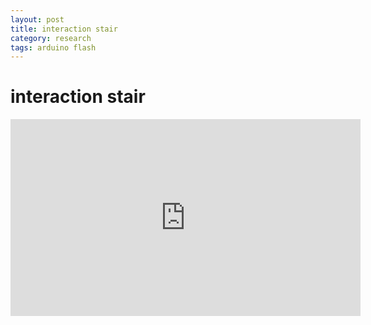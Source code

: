 ```yaml
---
layout: post
title: interaction stair
category: research
tags: arduino flash
---
```


# interaction stair

<iframe width="560" height="315" src="https://www.youtube.com/embed/1qC4O-2DYcQ?si=PeuaFNPvoFXUznSV" title="YouTube video player" frameborder="0" allow="accelerometer; autoplay; clipboard-write; encrypted-media; gyroscope; picture-in-picture; web-share" allowfullscreen></iframe>